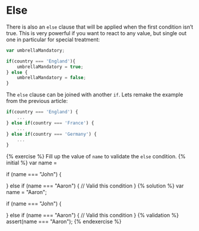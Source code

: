 # Else

There is also an `else` clause that will be applied when the first condition isn’t true. This is very powerful if you want to react to any value, but single out one in particular for special treatment:

```javascript
var umbrellaMandatory;

if(country === 'England'){
    umbrellaMandatory = true;
} else {
    umbrellaMandatory = false;
}
```

The `else` clause can be joined with another `if`. Lets remake the example from the previous article:

```javascript
if(country === 'England') {
    ...
} else if(country === 'France') {
    ...
} else if(country === 'Germany') {
    ...
}
```


{% exercise %}
Fill up the value of `name` to validate the `else` condition.
{% initial %}
var name =

if (name === "John") {

} else if (name === "Aaron") {
    // Valid this condition
}
{% solution %}
var name = "Aaron";

if (name === "John") {

} else if (name === "Aaron") {
    // Valid this condition
}
{% validation %}
assert(name === "Aaron");
{% endexercise %}
